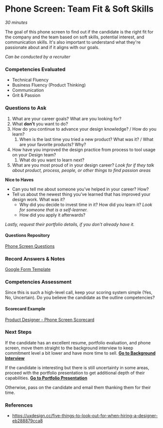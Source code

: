 # Phone Screen: Team Fit & Soft Skills

*30 minutes*

The goal of this phone screen to find out if the candidate is the right fit for the company and the team based on soft skills, potential interest, and communication skills. It's also important to understand what they're passionate about and if it aligns with our goals.

*Can be conducted by a recruiter*

### Competencies Evaluated
- Technical Fluency
- Business Fluency (Product Thinking)
- Communication
- Grit & Passion


### Questions to Ask
1. What are your career goals? What are you looking for? 
2. What **don't** you want to do?
3. How do you continue to advance your design knowledge? / How do you learn?
   1. When is the last time you tried a new product? What was it? / What are your favorite products? Why?
4. How have you improved the design practice from process to tool usage on your Design team? 
   1. What do you want to learn next?
5. What are you most proud of in your design career? *Look for if they talk about product, process, people, or other things to find passion areas*

**Nice to Haves**
* Can you tell me about someone you’ve helped in your career? How?
* Tell us about the newest thing you’ve learned that has improved your design work. What was it? 
  * Why did you decide to invest time in it? How did you learn it? *Look for someone that is a self-learner.* 
  * How did you apply it afterwards? 

*Lastly, request their portfolio details, if you don't already have it.*


#### Questions Repository
[Phone Screen Questions](https://airtable.com/shrvBFqHchiECVWve)

### Record Answers & Notes
[Google Form Template](https://docs.google.com/forms/d/1phyTKaGiuMlIBWlwB5ItPiSCxJcCisfAcHBRQ0TDJy8/edit)


### Competencies Assessment
Since this is such a high-level call, keep your scoring system simple (Yes, No, Uncertain). Do you believe the candidate as the outline competencies?

#### Scorecard Example
[Product Designer - Phone Screen Scorecard](../assets/Product-Designer-Phone-Screener-Scorecard.pdf)


### Next Steps
If the candidate has an excellent resume, portfolio evaluation, and phone screen, move them straight to the background interview to keep commitment level a bit lower and have more time to sell.
**[Go to Background Interview](background-interview.md)**

If the candidate is interesting but there is still uncertainty in some areas, proceed with the portfolio presentation to get additional depth of their capabilities.
**[Go to Portfolio Presentation](portfolio-presentation.md)**

Otherwise, pass on the candidate and email them thanking them for their time.



### References
- https://uxdesign.cc/five-things-to-look-out-for-when-hiring-a-designer-eb288879cca8